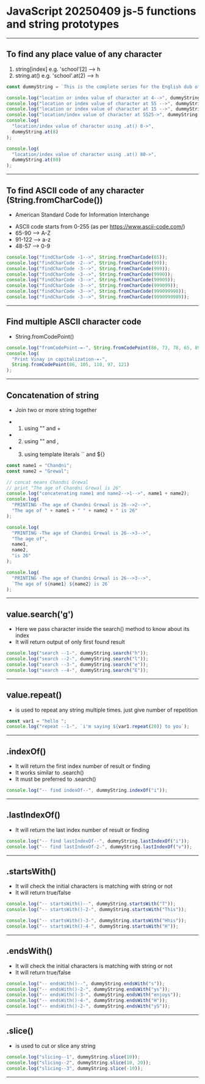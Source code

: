 # JavaScript 20250409 js-5 functions and string prototypes

---

## To find any place value of any character

1. string[index] e.g. 'school'[2] --> h
2. string.at() e.g. 'school'.at(2) --> h

```js
const dummyString = `This is the complete series for the English dub of  Ultimate Muscle These episodes where cut and remux from Discotek Media SD on Blu-ray release this isn't perfect but it is the highest quality we got hopefully everyone enjoys`;

console.log("location or index value of character at 4-->", dummyString[4]);
console.log("location or index value of character at 55 -->", dummyString[55]);
console.log("location or index value of character at 15 -->", dummyString[15]);
console.log("location/index value of character at 5525->", dummyString[5525]);
console.log(
  "location/index value of character using .at() 8->",
  dummyString.at(8)
);

console.log(
  "location/index value of character using .at() 80->",
  dummyString.at(80)
);
```

---

## To find ASCII code of any character (String.fromCharCode())

- American Standard Code for Information Interchange

* ASCII code starts from 0-255 (as per https://www.ascii-code.com/)
* 65-90 --> A-Z
* 91-122 --> a-z
* 48-57 --> 0-9

```js
console.log("findCharCode -1-->", String.fromCharCode(65));
console.log("findCharCode -2-->", String.fromCharCode(99));
console.log("findCharCode -3-->", String.fromCharCode(999));
console.log("findCharCode -3-->", String.fromCharCode(9990));
console.log("findCharCode -3-->", String.fromCharCode(99909));
console.log("findCharCode -3-->", String.fromCharCode(999099));
console.log("findCharCode -3-->", String.fromCharCode(999099998));
console.log("findCharCode -3-->", String.fromCharCode(9990999989));
```

---

## Find multiple ASCII character code

- String.fromCodePoint()

```js
console.log("fromCodePoint-=-", String.fromCodePoint(86, 73, 78, 65, 89));
console.log(
  "Print Vinay in capitalization-=-",
  String.fromCodePoint(86, 105, 110, 97, 121)
);
```

---

## Concatenation of string

- Join two or more string together

* 1.  using "" and +
* 2.  using "" and ,
* 3.  using template literals `` and ${}

```js
const name1 = "Chandni";
const name2 = "Grewal";

// concat means Chandni Grewal
// print "The age of Chandni Grewal is 26"
console.log("concatenating name1 and name2-->1-->", name1 + name2);
console.log(
  "PRINTING -The age of Chandni Grewal is 26-->2-->",
  "The age of " + name1 + " " + name2 + " is 26"
);

console.log(
  "PRINTING -The age of Chandni Grewal is 26-->3-->",
  "The age of",
  name1,
  name2,
  "is 26"
);

console.log(
  "PRINTING -The age of Chandni Grewal is 26-->3-->",
  `The age of ${name1} ${name2} is 26`
);
```

---

## value.search('g')

- Here we pass character inside the search() method to know about its index
- It will return output of only first found result

```js
console.log("search --1-", dummyString.search("h"));
console.log("search --2-", dummyString.search("l"));
console.log("search --3-", dummyString.search("e"));
console.log("search --4-", dummyString.search("E"));
```

---

## value.repeat()

- is used to repeat any string multiple times. just give number of repetition

```js
const var1 = "hello ";
console.log("repeat --1-", `i'm saying ${var1.repeat(20)} to you`);
```

---

## .indexOf()

- It will return the first index number of result or finding
- It works similar to .search()
- It must be preferred to .search()

```js
console.log("-- find indexOf--", dummyString.indexOf("i"));
```

---

## .lastIndexOf()

- It will return the last index number of result or finding

```js
console.log("-- find lastIndexOf--", dummyString.lastIndexOf("i"));
console.log("-- find lastIndexOf-2-", dummyString.lastIndexOf("v"));
```

---

## .startsWith()

- It will check the initial characters is matching with string or not
- It will return true/false

```js
console.log("-- startsWith()--", dummyString.startsWith("T"));
console.log("-- startsWith()-2-", dummyString.startsWith("This"));

console.log("-- startsWith()-3-", dummyString.startsWith("Hhis"));
console.log("-- startsWith()-4-", dummyString.startsWith("H"));
```

---

## .endsWith()

- It will check the initial characters is matching with string or not
- It will return true/false

```js
console.log("-- endsWith()--", dummyString.endsWith("s"));
console.log("-- endsWith()-2-", dummyString.endsWith("ys"));
console.log("-- endsWith()-3-", dummyString.endsWith("enjoys"));
console.log("-- endsWith()-4-", dummyString.endsWith("H"));
console.log("-- endsWith()-2-", dummyString.endsWith("yS"));
```

---

## .slice()

- is used to cut or slice any string

```js
console.log("slicing--1", dummyString.slice(10));
console.log("slicing--2", dummyString.slice(10, 20));
console.log("slicing--3", dummyString.slice(-10));
```

---
